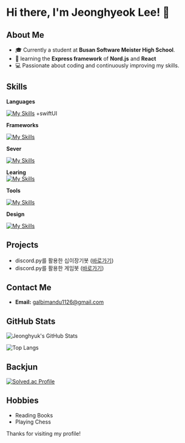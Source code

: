 # Hi there, I'm Jeonghyeok Lee! 👋

## About Me

- 🎓 Currently a student at **Busan Software Meister High School**.
- 🌱 learning the **Express framework** of **Nord.js** and **React**
- 💻 Passionate about coding and continuously improving my skills.

## Skills

**Languages**
  
[![My Skills](https://skillicons.dev/icons?i=html,css,js,python,c,react)](https://skillicons.dev)
+swiftUI

**Frameworks**
  
[![My Skills](https://skillicons.dev/icons?i=express,fastapi)](https://skillicons.dev)

**Sever**

[![My Skills](https://skillicons.dev/icons?i=sqlite)](https://skillicons.dev)

**Learing**<br>
[![My Skills](https://skillicons.dev/icons?i=redis)](https://skillicons.dev)

**Tools**
  
[![My Skills](https://skillicons.dev/icons?i=vscode,clion)](https://skillicons.dev)

**Design**
  
[![My Skills](https://skillicons.dev/icons?i=figma,ps,ai)](https://skillicons.dev)

## Projects
- discord.py를 활용한 십이장기봇 ([바로가기](https://github.com/GAMZAMANDU/12chessBot))
- discord.py를 활용한 게임봇 ([바로가기](https://github.com/GAMZAMANDU/DeathCard))

## Contact Me

- **Email:** [galbimandu1126@gmail.com](mailto:galbimandu1126@gmail.com)

## GitHub Stats

![Jeonghyuk's GitHub Stats](https://github-readme-stats.vercel.app/api?username=gamzamandu&show_icons=true&theme=radical)

![Top Langs](https://github-readme-stats.vercel.app/api/top-langs/?username=gamzamandu&layout=compact&theme=radical)

## Backjun
[![Solved.ac Profile](http://mazassumnida.wtf/api/v2/generate_badge?boj=garic)](https://solved.ac/백준아이디/)


## Hobbies
- Reading Books
- Playing Chess

Thanks for visiting my profile!


<!--
**GAMZAMANDU/GAMZAMANDU** is a ✨ _special_ ✨ repository because its `README.md` (this file) appears on your GitHub profile.

Here are some ideas to get you started:

- 🔭 I’m currently working on ...
- 🌱 I’m currently learning ...
- 👯 I’m looking to collaborate on ...
- 🤔 I’m looking for help with ...
- 💬 Ask me about ...
- 📫 How to reach me: ...
- 😄 Pronouns: ...
- ⚡ Fun fact: ...
-->
